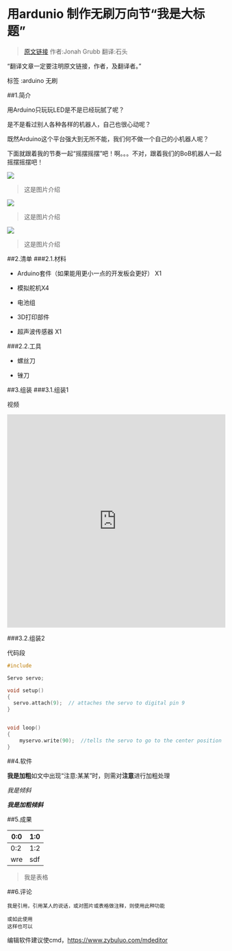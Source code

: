 # 用ardunio 制作无刷万向节“我是大标题”
>[原文链接](http://www.instructables.com/id/Brushless-Gimbal-with-Arduino/?ALLSTEPS) 作者:Jonah Grubb 翻译:石头

“翻译文章一定要注明原文链接，作者，及翻译者。”

标签 :arduino 无刷

##1.简介

用Arduino只玩玩LED是不是已经玩腻了呢？

是不是看过别人各种各样的机器人，自己也很心动呢？

既然Arduino这个平台强大到无所不能，我们何不做一个自己的小机器人呢？

下面就跟着我的节奏一起“摇摆摇摆”吧！啊。。。不对，跟着我们的BoB机器人一起摇摆摇摆吧！

![](http://doask.qiniudn.com/openbook9-brushless1.jpg)
>这是图片介绍

![](http://doask.qiniudn.com/openbook9-brushless2.jpg)
>这是图片介绍

![](http://doask.qiniudn.com/openbook9-brushless3.jpg)
>这是图片介绍


##2.清单
###2.1.材料

+ Arduino套件（如果能用更小一点的开发板会更好） X1

+ 模拟舵机X4

+ 电池组

+ 3D打印部件

+ 超声波传感器 X1

###2.2.工具

+ 螺丝刀

+ 锉刀

##3.组装
###3.1.组装1

视频
<iframe height=498 width=510 src="http://player.youku.com/embed/XNzM0MDk5ODQw" frameborder=0 allowfullscreen></iframe>

###3.2.组装2

代码段

```c++
#include

Servo servo;

void setup()
{
  servo.attach(9);  // attaches the servo to digital pin 9
}


void loop()
{
    myservo.write(90);  //tells the servo to go to the center position
}


```

##4.软件

**我是加粗**如文中出现“注意:某某”时，则需对**注意**进行加粗处理

*我是倾斜*

***我是加粗倾斜***

##5.成果


| 0:0 | 1:0 |
| -- | -- |
| 0:2 | 1:2 |
|wre|sdf|
>我是表格

##6.评论

    我是引用，引用某人的说话，或对图片或表格做注释，则使用此种功能

```
或如此使用
这样也可以
```

编辑软件建议使cmd，https://www.zybuluo.com/mdeditor

